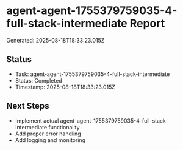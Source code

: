 # agent-agent-1755379759035-4-full-stack-intermediate Report

Generated: 2025-08-18T18:33:23.015Z

## Status
- Task: agent-agent-1755379759035-4-full-stack-intermediate
- Status: Completed
- Timestamp: 2025-08-18T18:33:23.015Z

## Next Steps
- Implement actual agent-agent-1755379759035-4-full-stack-intermediate functionality
- Add proper error handling
- Add logging and monitoring
